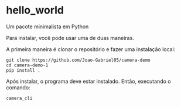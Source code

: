# hello_world
Um pacote minimalista em Python

Para instalar, você pode usar uma de duas maneiras.

A primeira maneira é clonar o repositório e fazer uma instalação local:

    git clone https://github.com/Joao-Gabriel05/camera-demo
    cd camera-demo-1
    pip install .


Após instalar, o programa deve estar instalado. Então, executando o comando:

    camera_cli




